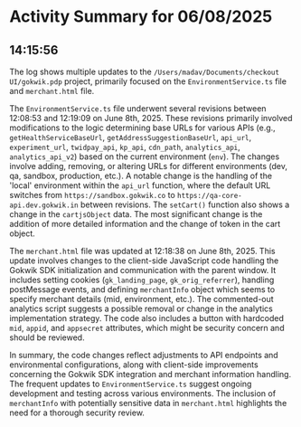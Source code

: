 # Activity Summary for 06/08/2025

## 14:15:56
The log shows multiple updates to the `/Users/madav/Documents/checkout UI/gokwik.pdp` project, primarily focused on the `EnvironmentService.ts` file and `merchant.html` file.

The `EnvironmentService.ts` file underwent several revisions between 12:08:53 and 12:19:09 on June 8th, 2025.  These revisions primarily involved modifications to the logic determining base URLs for various APIs (e.g., `getHealthServiceBaseUrl`, `getAddressSuggestionBaseUrl`, `api_url`, `experiment_url`, `twidpay_api`, `kp_api`, `cdn_path`, `analytics_api`, `analytics_api_v2`) based on the current environment (`env`).  The changes involve adding, removing, or altering URLs for different environments (dev, qa, sandbox, production, etc.).  A notable change is the handling of the 'local' environment within the `api_url` function, where the default URL switches from `https://sandbox.gokwik.co` to  `https://qa-core-api.dev.gokwik.in` between revisions. The `setCart()` function also shows a change in the `cartjsObject` data.  The most significant change is the addition of more detailed information and the change of token in the cart object.


The `merchant.html` file was updated at 12:18:38 on June 8th, 2025. This update involves changes to the client-side JavaScript code handling the Gokwik SDK initialization and communication with the parent window.  It includes setting cookies (`gk_landing_page`, `gk_orig_referrer`), handling postMessage events,  and defining  `merchantInfo` object which seems to specify merchant details (mid, environment, etc.). The commented-out analytics script suggests a possible removal or change in the analytics implementation strategy.  The code also includes a button with hardcoded `mid`, `appid`, and `appsecret` attributes, which might be security concern and should be reviewed.

In summary, the code changes reflect adjustments to API endpoints and environmental configurations, along with client-side improvements concerning the Gokwik SDK integration and  merchant information handling.  The frequent updates to `EnvironmentService.ts` suggest ongoing development and testing across various environments.  The inclusion of `merchantInfo` with potentially sensitive data in `merchant.html` highlights the need for a thorough security review.

